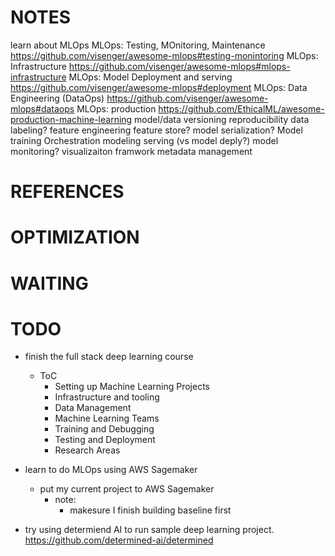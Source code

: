 # NOTES
learn about MLOps
    MLOps: Testing, MOnitoring, Maintenance
        https://github.com/visenger/awesome-mlops#testing-monintoring
    MLOps: Infrastructure
        https://github.com/visenger/awesome-mlops#mlops-infrastructure
    MLOps: Model Deployment and serving
        https://github.com/visenger/awesome-mlops#deployment
    MLOps: Data Engineering (DataOps)
        https://github.com/visenger/awesome-mlops#dataops
    MLOps: production
        https://github.com/EthicalML/awesome-production-machine-learning
            model/data versioning
            reproducibility
            data labeling?
            feature engineering
            feature store?
            model serialization?
            Model training Orchestration 
            modeling serving (vs model deply?)
            model monitoring?
            visualizaiton framwork
            metadata management
# REFERENCES
# OPTIMIZATION
# WAITING
# TODO
* finish the full stack deep learning course
    * ToC
        * Setting up Machine Learning Projects
        * Infrastructure and tooling
        * Data Management
        * Machine Learning Teams
        * Training and Debugging 
        * Testing and Deployment
        * Research Areas

* learn to do MLOps using AWS Sagemaker
    * put my current project to AWS Sagemaker
        * note:
            * makesure I finish building baseline first

* try using determiend AI to run sample deep learning project.
    https://github.com/determined-ai/determined


